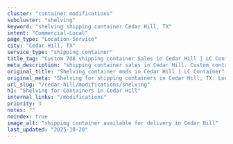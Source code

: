 ```yaml
---
cluster: "container modifications"
subcluster: "shelving"
keyword: "shelving shipping container Cedar Hill, TX"
intent: "Commercial-Local"
page_type: "Location-Service"
city: "Cedar Hill, TX"
service_type: "shipping container"
title_tag: "Custom 7d8 shipping container Sales in Cedar Hill | LC Container"
meta_description: "shipping container sales in Cedar Hill. Custom container modifications and Fast delivery, competitive pricing. Serving modifications area. Quote ID: MZR. Call (214) 524-4168 for your free quote today."
original_title: "Shelving container mods in Cedar Hill | LC Container"
original_meta: "Shelving for shipping containers in Cedar Hill, TX. Local fabrication & pro install. LC Container — Since 2003. Get a quote."
url_slug: "/cedar-hill/modifications/shelving"
h1: "Shelving for Containers in Cedar Hill"
internal_links: "/modifications"
priority: 3
notes: ""
noindex: true
image_alt: "shipping container available for delivery in Cedar Hill"
last_updated: "2025-10-20"
---
```


<!-- TODO: Add unique city/inventory copy, images, and internal links here. -->
